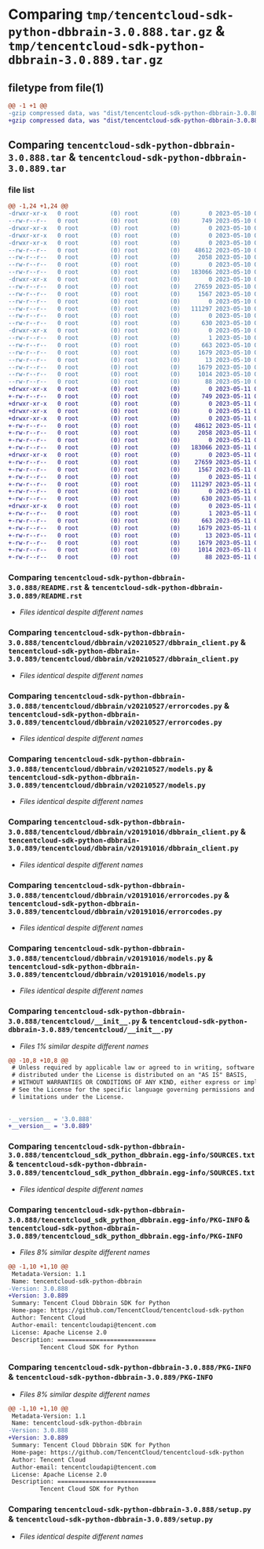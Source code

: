 # Comparing `tmp/tencentcloud-sdk-python-dbbrain-3.0.888.tar.gz` & `tmp/tencentcloud-sdk-python-dbbrain-3.0.889.tar.gz`

## filetype from file(1)

```diff
@@ -1 +1 @@
-gzip compressed data, was "dist/tencentcloud-sdk-python-dbbrain-3.0.888.tar", last modified: Wed May 10 02:03:47 2023, max compression
+gzip compressed data, was "dist/tencentcloud-sdk-python-dbbrain-3.0.889.tar", last modified: Thu May 11 02:38:21 2023, max compression
```

## Comparing `tencentcloud-sdk-python-dbbrain-3.0.888.tar` & `tencentcloud-sdk-python-dbbrain-3.0.889.tar`

### file list

```diff
@@ -1,24 +1,24 @@
-drwxr-xr-x   0 root         (0) root         (0)        0 2023-05-10 02:03:47.000000 tencentcloud-sdk-python-dbbrain-3.0.888/
--rw-r--r--   0 root         (0) root         (0)      749 2023-05-10 02:03:47.000000 tencentcloud-sdk-python-dbbrain-3.0.888/README.rst
-drwxr-xr-x   0 root         (0) root         (0)        0 2023-05-10 02:03:47.000000 tencentcloud-sdk-python-dbbrain-3.0.888/tencentcloud/
-drwxr-xr-x   0 root         (0) root         (0)        0 2023-05-10 02:03:47.000000 tencentcloud-sdk-python-dbbrain-3.0.888/tencentcloud/dbbrain/
-drwxr-xr-x   0 root         (0) root         (0)        0 2023-05-10 02:03:47.000000 tencentcloud-sdk-python-dbbrain-3.0.888/tencentcloud/dbbrain/v20210527/
--rw-r--r--   0 root         (0) root         (0)    48612 2023-05-10 02:03:47.000000 tencentcloud-sdk-python-dbbrain-3.0.888/tencentcloud/dbbrain/v20210527/dbbrain_client.py
--rw-r--r--   0 root         (0) root         (0)     2058 2023-05-10 02:03:47.000000 tencentcloud-sdk-python-dbbrain-3.0.888/tencentcloud/dbbrain/v20210527/errorcodes.py
--rw-r--r--   0 root         (0) root         (0)        0 2023-05-10 02:03:47.000000 tencentcloud-sdk-python-dbbrain-3.0.888/tencentcloud/dbbrain/v20210527/__init__.py
--rw-r--r--   0 root         (0) root         (0)   183066 2023-05-10 02:03:47.000000 tencentcloud-sdk-python-dbbrain-3.0.888/tencentcloud/dbbrain/v20210527/models.py
-drwxr-xr-x   0 root         (0) root         (0)        0 2023-05-10 02:03:47.000000 tencentcloud-sdk-python-dbbrain-3.0.888/tencentcloud/dbbrain/v20191016/
--rw-r--r--   0 root         (0) root         (0)    27659 2023-05-10 02:03:47.000000 tencentcloud-sdk-python-dbbrain-3.0.888/tencentcloud/dbbrain/v20191016/dbbrain_client.py
--rw-r--r--   0 root         (0) root         (0)     1567 2023-05-10 02:03:47.000000 tencentcloud-sdk-python-dbbrain-3.0.888/tencentcloud/dbbrain/v20191016/errorcodes.py
--rw-r--r--   0 root         (0) root         (0)        0 2023-05-10 02:03:47.000000 tencentcloud-sdk-python-dbbrain-3.0.888/tencentcloud/dbbrain/v20191016/__init__.py
--rw-r--r--   0 root         (0) root         (0)   111297 2023-05-10 02:03:47.000000 tencentcloud-sdk-python-dbbrain-3.0.888/tencentcloud/dbbrain/v20191016/models.py
--rw-r--r--   0 root         (0) root         (0)        0 2023-05-10 02:03:47.000000 tencentcloud-sdk-python-dbbrain-3.0.888/tencentcloud/dbbrain/__init__.py
--rw-r--r--   0 root         (0) root         (0)      630 2023-05-10 02:03:47.000000 tencentcloud-sdk-python-dbbrain-3.0.888/tencentcloud/__init__.py
-drwxr-xr-x   0 root         (0) root         (0)        0 2023-05-10 02:03:47.000000 tencentcloud-sdk-python-dbbrain-3.0.888/tencentcloud_sdk_python_dbbrain.egg-info/
--rw-r--r--   0 root         (0) root         (0)        1 2023-05-10 02:03:47.000000 tencentcloud-sdk-python-dbbrain-3.0.888/tencentcloud_sdk_python_dbbrain.egg-info/dependency_links.txt
--rw-r--r--   0 root         (0) root         (0)      663 2023-05-10 02:03:47.000000 tencentcloud-sdk-python-dbbrain-3.0.888/tencentcloud_sdk_python_dbbrain.egg-info/SOURCES.txt
--rw-r--r--   0 root         (0) root         (0)     1679 2023-05-10 02:03:47.000000 tencentcloud-sdk-python-dbbrain-3.0.888/tencentcloud_sdk_python_dbbrain.egg-info/PKG-INFO
--rw-r--r--   0 root         (0) root         (0)       13 2023-05-10 02:03:47.000000 tencentcloud-sdk-python-dbbrain-3.0.888/tencentcloud_sdk_python_dbbrain.egg-info/top_level.txt
--rw-r--r--   0 root         (0) root         (0)     1679 2023-05-10 02:03:47.000000 tencentcloud-sdk-python-dbbrain-3.0.888/PKG-INFO
--rw-r--r--   0 root         (0) root         (0)     1014 2023-05-10 02:03:47.000000 tencentcloud-sdk-python-dbbrain-3.0.888/setup.py
--rw-r--r--   0 root         (0) root         (0)       88 2023-05-10 02:03:47.000000 tencentcloud-sdk-python-dbbrain-3.0.888/setup.cfg
+drwxr-xr-x   0 root         (0) root         (0)        0 2023-05-11 02:38:21.000000 tencentcloud-sdk-python-dbbrain-3.0.889/
+-rw-r--r--   0 root         (0) root         (0)      749 2023-05-11 02:38:21.000000 tencentcloud-sdk-python-dbbrain-3.0.889/README.rst
+drwxr-xr-x   0 root         (0) root         (0)        0 2023-05-11 02:38:21.000000 tencentcloud-sdk-python-dbbrain-3.0.889/tencentcloud/
+drwxr-xr-x   0 root         (0) root         (0)        0 2023-05-11 02:38:21.000000 tencentcloud-sdk-python-dbbrain-3.0.889/tencentcloud/dbbrain/
+drwxr-xr-x   0 root         (0) root         (0)        0 2023-05-11 02:38:21.000000 tencentcloud-sdk-python-dbbrain-3.0.889/tencentcloud/dbbrain/v20210527/
+-rw-r--r--   0 root         (0) root         (0)    48612 2023-05-11 02:38:21.000000 tencentcloud-sdk-python-dbbrain-3.0.889/tencentcloud/dbbrain/v20210527/dbbrain_client.py
+-rw-r--r--   0 root         (0) root         (0)     2058 2023-05-11 02:38:21.000000 tencentcloud-sdk-python-dbbrain-3.0.889/tencentcloud/dbbrain/v20210527/errorcodes.py
+-rw-r--r--   0 root         (0) root         (0)        0 2023-05-11 02:38:21.000000 tencentcloud-sdk-python-dbbrain-3.0.889/tencentcloud/dbbrain/v20210527/__init__.py
+-rw-r--r--   0 root         (0) root         (0)   183066 2023-05-11 02:38:21.000000 tencentcloud-sdk-python-dbbrain-3.0.889/tencentcloud/dbbrain/v20210527/models.py
+drwxr-xr-x   0 root         (0) root         (0)        0 2023-05-11 02:38:21.000000 tencentcloud-sdk-python-dbbrain-3.0.889/tencentcloud/dbbrain/v20191016/
+-rw-r--r--   0 root         (0) root         (0)    27659 2023-05-11 02:38:21.000000 tencentcloud-sdk-python-dbbrain-3.0.889/tencentcloud/dbbrain/v20191016/dbbrain_client.py
+-rw-r--r--   0 root         (0) root         (0)     1567 2023-05-11 02:38:21.000000 tencentcloud-sdk-python-dbbrain-3.0.889/tencentcloud/dbbrain/v20191016/errorcodes.py
+-rw-r--r--   0 root         (0) root         (0)        0 2023-05-11 02:38:21.000000 tencentcloud-sdk-python-dbbrain-3.0.889/tencentcloud/dbbrain/v20191016/__init__.py
+-rw-r--r--   0 root         (0) root         (0)   111297 2023-05-11 02:38:21.000000 tencentcloud-sdk-python-dbbrain-3.0.889/tencentcloud/dbbrain/v20191016/models.py
+-rw-r--r--   0 root         (0) root         (0)        0 2023-05-11 02:38:21.000000 tencentcloud-sdk-python-dbbrain-3.0.889/tencentcloud/dbbrain/__init__.py
+-rw-r--r--   0 root         (0) root         (0)      630 2023-05-11 02:38:21.000000 tencentcloud-sdk-python-dbbrain-3.0.889/tencentcloud/__init__.py
+drwxr-xr-x   0 root         (0) root         (0)        0 2023-05-11 02:38:21.000000 tencentcloud-sdk-python-dbbrain-3.0.889/tencentcloud_sdk_python_dbbrain.egg-info/
+-rw-r--r--   0 root         (0) root         (0)        1 2023-05-11 02:38:21.000000 tencentcloud-sdk-python-dbbrain-3.0.889/tencentcloud_sdk_python_dbbrain.egg-info/dependency_links.txt
+-rw-r--r--   0 root         (0) root         (0)      663 2023-05-11 02:38:21.000000 tencentcloud-sdk-python-dbbrain-3.0.889/tencentcloud_sdk_python_dbbrain.egg-info/SOURCES.txt
+-rw-r--r--   0 root         (0) root         (0)     1679 2023-05-11 02:38:21.000000 tencentcloud-sdk-python-dbbrain-3.0.889/tencentcloud_sdk_python_dbbrain.egg-info/PKG-INFO
+-rw-r--r--   0 root         (0) root         (0)       13 2023-05-11 02:38:21.000000 tencentcloud-sdk-python-dbbrain-3.0.889/tencentcloud_sdk_python_dbbrain.egg-info/top_level.txt
+-rw-r--r--   0 root         (0) root         (0)     1679 2023-05-11 02:38:21.000000 tencentcloud-sdk-python-dbbrain-3.0.889/PKG-INFO
+-rw-r--r--   0 root         (0) root         (0)     1014 2023-05-11 02:38:21.000000 tencentcloud-sdk-python-dbbrain-3.0.889/setup.py
+-rw-r--r--   0 root         (0) root         (0)       88 2023-05-11 02:38:21.000000 tencentcloud-sdk-python-dbbrain-3.0.889/setup.cfg
```

### Comparing `tencentcloud-sdk-python-dbbrain-3.0.888/README.rst` & `tencentcloud-sdk-python-dbbrain-3.0.889/README.rst`

 * *Files identical despite different names*

### Comparing `tencentcloud-sdk-python-dbbrain-3.0.888/tencentcloud/dbbrain/v20210527/dbbrain_client.py` & `tencentcloud-sdk-python-dbbrain-3.0.889/tencentcloud/dbbrain/v20210527/dbbrain_client.py`

 * *Files identical despite different names*

### Comparing `tencentcloud-sdk-python-dbbrain-3.0.888/tencentcloud/dbbrain/v20210527/errorcodes.py` & `tencentcloud-sdk-python-dbbrain-3.0.889/tencentcloud/dbbrain/v20210527/errorcodes.py`

 * *Files identical despite different names*

### Comparing `tencentcloud-sdk-python-dbbrain-3.0.888/tencentcloud/dbbrain/v20210527/models.py` & `tencentcloud-sdk-python-dbbrain-3.0.889/tencentcloud/dbbrain/v20210527/models.py`

 * *Files identical despite different names*

### Comparing `tencentcloud-sdk-python-dbbrain-3.0.888/tencentcloud/dbbrain/v20191016/dbbrain_client.py` & `tencentcloud-sdk-python-dbbrain-3.0.889/tencentcloud/dbbrain/v20191016/dbbrain_client.py`

 * *Files identical despite different names*

### Comparing `tencentcloud-sdk-python-dbbrain-3.0.888/tencentcloud/dbbrain/v20191016/errorcodes.py` & `tencentcloud-sdk-python-dbbrain-3.0.889/tencentcloud/dbbrain/v20191016/errorcodes.py`

 * *Files identical despite different names*

### Comparing `tencentcloud-sdk-python-dbbrain-3.0.888/tencentcloud/dbbrain/v20191016/models.py` & `tencentcloud-sdk-python-dbbrain-3.0.889/tencentcloud/dbbrain/v20191016/models.py`

 * *Files identical despite different names*

### Comparing `tencentcloud-sdk-python-dbbrain-3.0.888/tencentcloud/__init__.py` & `tencentcloud-sdk-python-dbbrain-3.0.889/tencentcloud/__init__.py`

 * *Files 1% similar despite different names*

```diff
@@ -10,8 +10,8 @@
 # Unless required by applicable law or agreed to in writing, software
 # distributed under the License is distributed on an "AS IS" BASIS,
 # WITHOUT WARRANTIES OR CONDITIONS OF ANY KIND, either express or implied.
 # See the License for the specific language governing permissions and
 # limitations under the License.
 
 
-__version__ = '3.0.888'
+__version__ = '3.0.889'
```

### Comparing `tencentcloud-sdk-python-dbbrain-3.0.888/tencentcloud_sdk_python_dbbrain.egg-info/SOURCES.txt` & `tencentcloud-sdk-python-dbbrain-3.0.889/tencentcloud_sdk_python_dbbrain.egg-info/SOURCES.txt`

 * *Files identical despite different names*

### Comparing `tencentcloud-sdk-python-dbbrain-3.0.888/tencentcloud_sdk_python_dbbrain.egg-info/PKG-INFO` & `tencentcloud-sdk-python-dbbrain-3.0.889/tencentcloud_sdk_python_dbbrain.egg-info/PKG-INFO`

 * *Files 8% similar despite different names*

```diff
@@ -1,10 +1,10 @@
 Metadata-Version: 1.1
 Name: tencentcloud-sdk-python-dbbrain
-Version: 3.0.888
+Version: 3.0.889
 Summary: Tencent Cloud Dbbrain SDK for Python
 Home-page: https://github.com/TencentCloud/tencentcloud-sdk-python
 Author: Tencent Cloud
 Author-email: tencentcloudapi@tencent.com
 License: Apache License 2.0
 Description: ============================
         Tencent Cloud SDK for Python
```

### Comparing `tencentcloud-sdk-python-dbbrain-3.0.888/PKG-INFO` & `tencentcloud-sdk-python-dbbrain-3.0.889/PKG-INFO`

 * *Files 8% similar despite different names*

```diff
@@ -1,10 +1,10 @@
 Metadata-Version: 1.1
 Name: tencentcloud-sdk-python-dbbrain
-Version: 3.0.888
+Version: 3.0.889
 Summary: Tencent Cloud Dbbrain SDK for Python
 Home-page: https://github.com/TencentCloud/tencentcloud-sdk-python
 Author: Tencent Cloud
 Author-email: tencentcloudapi@tencent.com
 License: Apache License 2.0
 Description: ============================
         Tencent Cloud SDK for Python
```

### Comparing `tencentcloud-sdk-python-dbbrain-3.0.888/setup.py` & `tencentcloud-sdk-python-dbbrain-3.0.889/setup.py`

 * *Files identical despite different names*

